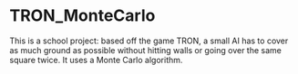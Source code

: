 # TRON_MonteCarlo
This is a school project: based off the game TRON, a small AI has to cover as much ground as possible without hitting walls or going over the same square twice. It uses a Monte Carlo algorithm.

